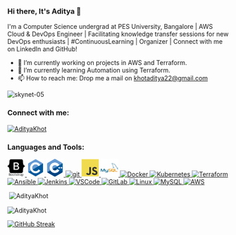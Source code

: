 ### Hi there, It's Aditya 👋

I'm a Computer Science undergrad at PES University, Bangalore | AWS Cloud & DevOps Engineer | Facilitating knowledge transfer sessions for new DevOps enthusiasts | #ContinuousLearning | Organizer | Connect with me on LinkedIn and GitHub!

- 🔭 I’m currently working on projects in AWS and Terraform.
- 🌱 I’m currently learning Automation using Terraform.
- 📫 How to reach me: Drop me a mail on khotaditya22@gmail.com

<p align="left"> <img src="https://komarev.com/ghpvc/?username=AdityaKhot" alt="skynet-05" /> </p>

<h3 align="left">Connect with me:</h3>
<p align="left">
<a href="https://www.linkedin.com/in/aditya-khot-5b1320217" target="blank"><img align="center" src="https://raw.githubusercontent.com/rahuldkjain/github-profile-readme-generator/master/src/images/icons/Social/linked-in-alt.svg" alt="AdityaKhot" height="30" width="40" /></a>
<!-- <a href="https://www.codechef.com/users/i_sanjay121" target="blank"><img align="center" src="https://cdn.jsdelivr.net/npm/simple-icons@3.1.0/icons/codechef.svg" alt="i_sanjay121" height="30" width="40" /></a> -->
</p>

<h3 align="left">Languages and Tools:</h3>
<p align="left"> 
  <a href="https://getbootstrap.com" target="_blank"> <img src="https://raw.githubusercontent.com/devicons/devicon/master/icons/bootstrap/bootstrap-plain-wordmark.svg" alt="bootstrap" width="40" height="40"/> 
  </a> 
  <a href="https://www.cprogramming.com/" target="_blank"> <img src="https://raw.githubusercontent.com/devicons/devicon/master/icons/c/c-original.svg" alt="c" width="40" height="40"/> 
  </a> 
  <a href="https://www.w3schools.com/cpp/" target="_blank"> <img src="https://raw.githubusercontent.com/devicons/devicon/master/icons/cplusplus/cplusplus-original.svg" alt="cplusplus" width="40" height="40"/> 
  </a>
  <a href="https://git-scm.com/" target="_blank"> <img src="https://www.vectorlogo.zone/logos/git-scm/git-scm-icon.svg" alt="git" width="40" height="40"/> 
  </a>
  <a href="https://developer.mozilla.org/en-US/docs/Web/JavaScript" target="_blank"> 
    <img src="https://raw.githubusercontent.com/devicons/devicon/master/icons/javascript/javascript-original.svg" alt="javascript" width="40" height="40"/> 
  </a>
  <a href="https://www.mysql.com/" target="_blank"> <img src="https://raw.githubusercontent.com/devicons/devicon/master/icons/mysql/mysql-original-wordmark.svg" alt="mysql" width="40" height="40"/> 
  </a>
 <a href="https://www.docker.com/" target="_blank">
    <img src="https://www.vectorlogo.zone/logos/docker/docker-icon.svg" alt="Docker" width="40" height="40"/>
  </a>
  <a href="https://kubernetes.io/" target="_blank">
    <img src="https://www.vectorlogo.zone/logos/kubernetes/kubernetes-icon.svg" alt="Kubernetes" width="40" height="40"/>
  </a>
  <a href="https://www.terraform.io/" target="_blank">
    <img src="https://www.vectorlogo.zone/logos/terraformio/terraformio-icon.svg" alt="Terraform" width="40" height="40"/>
  </a>
  <a href="https://www.ansible.com/" target="_blank">
    <img src="https://www.vectorlogo.zone/logos/ansible/ansible-icon.svg" alt="Ansible" width="40" height="40"/>
  </a>
  <a href="https://jenkins.io/" target="_blank">
    <img src="https://www.vectorlogo.zone/logos/jenkins/jenkins-icon.svg" alt="Jenkins" width="40" height="40"/>
  </a>
  <a href="https://code.visualstudio.com/" target="_blank">
    <img src="https://www.vectorlogo.zone/logos/visualstudio_code/visualstudio_code-icon.svg" alt="VSCode" width="40" height="40"/>
  </a>
  <a href="https://about.gitlab.com/" target="_blank">
    <img src="https://www.vectorlogo.zone/logos/gitlab/gitlab-icon.svg" alt="GitLab" width="40" height="40"/>
  </a>
  <a href="https://www.linux.org/" target="_blank">
    <img src="https://www.vectorlogo.zone/logos/linux/linux-icon.svg" alt="Linux" width="40" height="40"/>
  </a>
  <a href="https://www.mysql.com/" target="_blank">
    <img src="https://www.vectorlogo.zone/logos/mysql/mysql-icon.svg" alt="MySQL" width="40" height="40"/>
  </a>
  <a href="https://aws.amazon.com/" target="_blank">
    <img src="https://www.vectorlogo.zone/logos/amazon_aws/amazon_aws-icon.svg" alt="AWS" width="40" height="40"/>
  </a></p>

<p>&nbsp;<img align="center" src="https://github-readme-stats.vercel.app/api?username=AdityaKhot&show_icons=true" alt="AdityaKhot" /></p>

<p><img align="center" src="https://github-readme-stats.vercel.app/api/top-langs?username=AdityaKhot&show_icons=true&locale=en&layout=compact&theme=dark&hide_border=true" alt="AdityaKhot"/>

[![GitHub Streak](http://github-readme-streak-stats.herokuapp.com?user=AdityaKhot&theme=dark&hide_border=true)](https://git.io/streak-stats)
</p>
